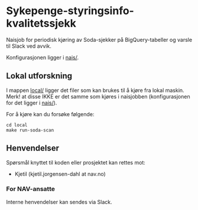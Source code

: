 # Sykepenge-styringsinfo-kvalitetssjekk

Naisjob for periodisk kjøring av Soda-sjekker på BigQuery-tabeller og varsle til Slack ved avvik.

Konfigurasjonen ligger i [nais/](nais/).

## Lokal utforskning

I mappen [local/](local/) ligger det filer som kan brukes til å kjøre fra lokal maskin. Merk! at disse IKKE er det samme som kjøres i naisjobben (konfigurasjonen for det ligger i [nais/](nais/)).

For å kjøre kan du forsøke følgende:
```
cd local
make run-soda-scan
```

## Henvendelser

Spørsmål knyttet til koden eller prosjektet kan rettes mot:

* Kjetil (kjetil.jorgensen-dahl at nav.no)

### For NAV-ansatte

Interne henvendelser kan sendes via Slack.